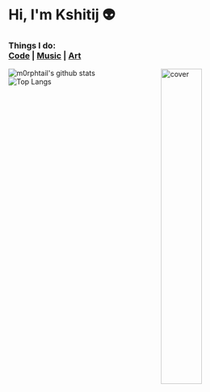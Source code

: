 # Hi, I'm Kshitij 👽
<h3>
Things I do:<br>
<a href="https://github.com/m0rphtail?tab=repositories">Code</a> | <a href="https://soundcloud.com/user-34602005-337460945">Music</a> | <a href="https://drive.google.com/drive/folders/1_jppogkUFAklfw_iMjiE1wxGw1Djq1kP?usp=sharing">Art</a></h3>

![m0rphtail's github stats](https://github-readme-stats.vercel.app/api?username=m0rphtail&hide_border=true&show_icons=true)
<img align="right" width="40%" src="https://github.com/m0rphtail/m0rphtail/blob/master/media/69.jpg" alt="cover" />
<br>
![Top Langs](https://github-readme-stats.vercel.app/api/top-langs/?username=m0rphtail&layout=compact)
